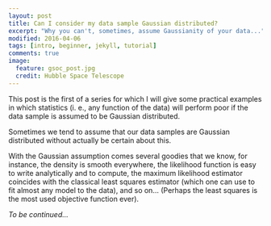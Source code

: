 ```yaml
---
layout: post
title: Can I consider my data sample Gaussian distributed?
excerpt: "Why you can't, sometimes, assume Gaussianity of your data..."
modified: 2016-04-06
tags: [intro, beginner, jekyll, tutorial]
comments: true
image:
  feature: gsoc_post.jpg
  credit: Hubble Space Telescope
---
```

This post is the first of a series for which I will give some practical examples in which statistics (i. e., any function of the data) will perform poor if the data sample is assumed to be Gaussian distributed.

Sometimes we tend to assume that our data samples are Gaussian distributed without actually be certain about this. 

With the Gaussian assumption comes several goodies that we know, for instance, the density is smooth everywhere, the likelihood function is easy to write analytically and to compute, the maximum likelihood estimator coincides with the classical least squares estimator (which one can use to fit almost any model to the data), and so on... (Perhaps the least squares is the most used objective function ever).

_To be continued..._
